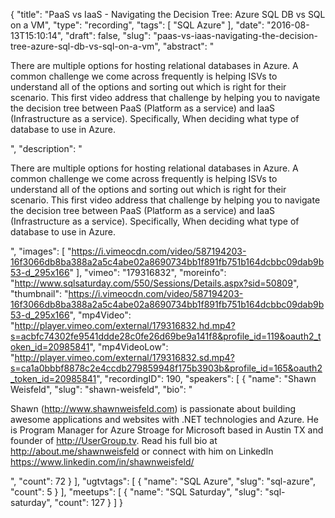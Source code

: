 {
  "title": "PaaS vs IaaS - Navigating the Decision Tree: Azure SQL DB vs SQL on a VM",
  "type": "recording",
  "tags": [
    "SQL Azure"
  ],
  "date": "2016-08-13T15:10:14",
  "draft": false,
  "slug": "paas-vs-iaas-navigating-the-decision-tree-azure-sql-db-vs-sql-on-a-vm",
  "abstract": "<p>There are multiple options for hosting relational databases in Azure. A common challenge we come across frequently is helping ISVs to understand all of the options and sorting out which is right for their scenario. This first video address that challenge by helping you to navigate the decision tree between PaaS (Platform as a service) and IaaS (Infrastructure as a service). Specifically, When deciding what type of database to use in Azure.</p>",
  "description": "<p>There are multiple options for hosting relational databases in Azure. A common challenge we come across frequently is helping ISVs to understand all of the options and sorting out which is right for their scenario. This first video address that challenge by helping you to navigate the decision tree between PaaS (Platform as a service) and IaaS (Infrastructure as a service). Specifically, When deciding what type of database to use in Azure.</p>",
  "images": [
    "https://i.vimeocdn.com/video/587194203-16f3066db8ba388a2a5c4abe02a8690734bb1f891fb751b164dcbbc09dab9b53-d_295x166"
  ],
  "vimeo": "179316832",
  "moreinfo": "http://www.sqlsaturday.com/550/Sessions/Details.aspx?sid=50809",
  "thumbnail": "https://i.vimeocdn.com/video/587194203-16f3066db8ba388a2a5c4abe02a8690734bb1f891fb751b164dcbbc09dab9b53-d_295x166",
  "mp4Video": "http://player.vimeo.com/external/179316832.hd.mp4?s=acbfc74302fe9541ddde28c0fe26d69be9a141f8&profile_id=119&oauth2_token_id=20985841",
  "mp4VideoLow": "http://player.vimeo.com/external/179316832.sd.mp4?s=ca1a0bbbf8878c2e4ccdb279859948f175b3903b&profile_id=165&oauth2_token_id=20985841",
  "recordingID": 190,
  "speakers": [
    {
      "name": "Shawn Weisfeld",
      "slug": "shawn-weisfeld",
      "bio": "<p>Shawn (http://www.shawnweisfeld.com) is passionate about building awesome applications and websites with .NET technologies and Azure. He is Program Manager for Azure Stroage for Microsoft based in Austin TX and founder of http://UserGroup.tv. Read his full bio at http://about.me/shawnweisfeld or connect with him on LinkedIn https://www.linkedin.com/in/shawnweisfeld/</p>",
      "count": 72
    }
  ],
  "ugtvtags": [
    {
      "name": "SQL Azure",
      "slug": "sql-azure",
      "count": 5
    }
  ],
  "meetups": [
    {
      "name": "SQL Saturday",
      "slug": "sql-saturday",
      "count": 127
    }
  ]
}